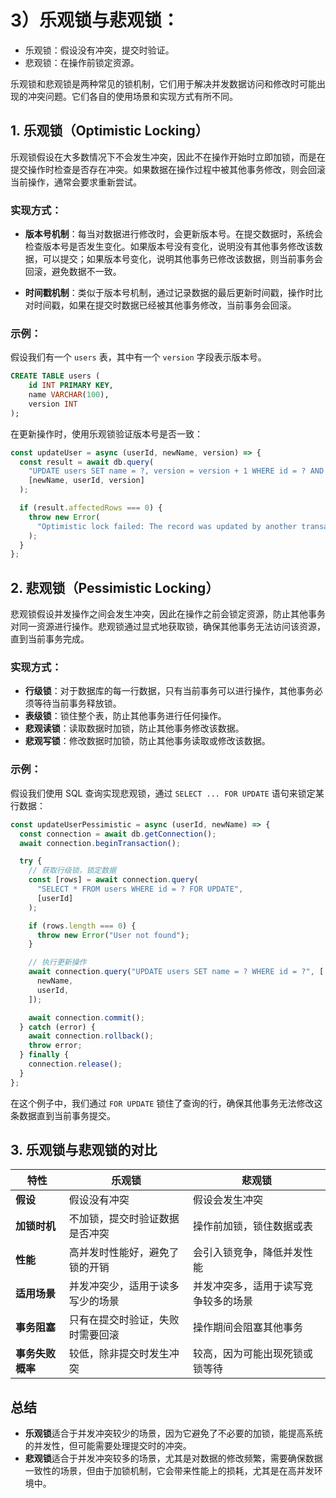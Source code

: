 # 3）乐观锁与悲观锁：

- 乐观锁：假设没有冲突，提交时验证。
- 悲观锁：在操作前锁定资源。

乐观锁和悲观锁是两种常见的锁机制，它们用于解决并发数据访问和修改时可能出现的冲突问题。它们各自的使用场景和实现方式有所不同。

## 1. **乐观锁（Optimistic Locking）**

乐观锁假设在大多数情况下不会发生冲突，因此不在操作开始时立即加锁，而是在提交操作时检查是否存在冲突。如果数据在操作过程中被其他事务修改，则会回滚当前操作，通常会要求重新尝试。

### 实现方式：

- **版本号机制**：每当对数据进行修改时，会更新版本号。在提交数据时，系统会检查版本号是否发生变化。如果版本号没有变化，说明没有其他事务修改该数据，可以提交；如果版本号变化，说明其他事务已修改该数据，则当前事务会回滚，避免数据不一致。

- **时间戳机制**：类似于版本号机制，通过记录数据的最后更新时间戳，操作时比对时间戳，如果在提交时数据已经被其他事务修改，当前事务会回滚。

### 示例：

假设我们有一个 `users` 表，其中有一个 `version` 字段表示版本号。

```sql
CREATE TABLE users (
    id INT PRIMARY KEY,
    name VARCHAR(100),
    version INT
);
```

在更新操作时，使用乐观锁验证版本号是否一致：

```javascript
const updateUser = async (userId, newName, version) => {
  const result = await db.query(
    "UPDATE users SET name = ?, version = version + 1 WHERE id = ? AND version = ?",
    [newName, userId, version]
  );

  if (result.affectedRows === 0) {
    throw new Error(
      "Optimistic lock failed: The record was updated by another transaction"
    );
  }
};
```

## 2. **悲观锁（Pessimistic Locking）**

悲观锁假设并发操作之间会发生冲突，因此在操作之前会锁定资源，防止其他事务对同一资源进行操作。悲观锁通过显式地获取锁，确保其他事务无法访问该资源，直到当前事务完成。

### 实现方式：

- **行级锁**：对于数据库的每一行数据，只有当前事务可以进行操作，其他事务必须等待当前事务释放锁。
- **表级锁**：锁住整个表，防止其他事务进行任何操作。
- **悲观读锁**：读取数据时加锁，防止其他事务修改该数据。
- **悲观写锁**：修改数据时加锁，防止其他事务读取或修改该数据。

### 示例：

假设我们使用 SQL 查询实现悲观锁，通过 `SELECT ... FOR UPDATE` 语句来锁定某行数据：

```javascript
const updateUserPessimistic = async (userId, newName) => {
  const connection = await db.getConnection();
  await connection.beginTransaction();

  try {
    // 获取行级锁，锁定数据
    const [rows] = await connection.query(
      "SELECT * FROM users WHERE id = ? FOR UPDATE",
      [userId]
    );

    if (rows.length === 0) {
      throw new Error("User not found");
    }

    // 执行更新操作
    await connection.query("UPDATE users SET name = ? WHERE id = ?", [
      newName,
      userId,
    ]);

    await connection.commit();
  } catch (error) {
    await connection.rollback();
    throw error;
  } finally {
    connection.release();
  }
};
```

在这个例子中，我们通过 `FOR UPDATE` 锁住了查询的行，确保其他事务无法修改这条数据直到当前事务提交。

## 3. **乐观锁与悲观锁的对比**

| 特性             | 乐观锁                           | 悲观锁                               |
| ---------------- | -------------------------------- | ------------------------------------ |
| **假设**         | 假设没有冲突                     | 假设会发生冲突                       |
| **加锁时机**     | 不加锁，提交时验证数据是否冲突   | 操作前加锁，锁住数据或表             |
| **性能**         | 高并发时性能好，避免了锁的开销   | 会引入锁竞争，降低并发性能           |
| **适用场景**     | 并发冲突少，适用于读多写少的场景 | 并发冲突多，适用于读写竞争较多的场景 |
| **事务阻塞**     | 只有在提交时验证，失败时需要回滚 | 操作期间会阻塞其他事务               |
| **事务失败概率** | 较低，除非提交时发生冲突         | 较高，因为可能出现死锁或锁等待       |

## 总结

- **乐观锁**适合于并发冲突较少的场景，因为它避免了不必要的加锁，能提高系统的并发性，但可能需要处理提交时的冲突。
- **悲观锁**适合于并发冲突较多的场景，尤其是对数据的修改频繁，需要确保数据一致性的场景，但由于加锁机制，它会带来性能上的损耗，尤其是在高并发环境中。

